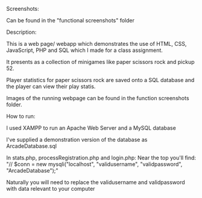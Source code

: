 Screenshots:

Can be found in the "functional screenshots" folder


Description:

This is a web page/ webapp which demonstrates the use of HTML, CSS, JavaScript, PHP and SQL which I made for a class assignment.

It presents as a collection of minigames like paper scissors rock and pickup 52.

Player statistics for paper scissors rock are saved onto a SQL database and the player can view their play statis.

Images of the running webpage can be found in the function screenshots folder.


How to run:

I used XAMPP to run an Apache Web Server and a MySQL database

I've supplied a demonstration version of the database as ArcadeDatabase.sql

In stats.php, processRegistration.php and login.php:
Near the top you'll find:
"// $conn = new mysqli("localhost", "validusername", "validpassword", "ArcadeDatabase");"

Naturally you will need to replace the validusername and validpassword with data relevant to your computer
